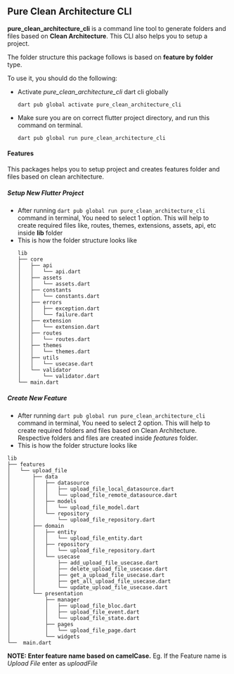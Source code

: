 ## Pure Clean Architecture CLI

**pure_clean_architecture_cli** is a command line tool to generate folders and files based on **Clean Architecture**. This CLI also helps you to setup a project.

The folder structure this package follows is based on **feature by folder** type.

To use it, you should do the following:

- Activate *pure_clean_architecture_cli* dart cli globally
    ```terminal
    dart pub global activate pure_clean_architecture_cli
    ```
- Make sure you are on correct flutter project directory, and run this command on terminal.
    ```terminal
    dart pub global run pure_clean_architecture_cli
    ```

#### Features

This packages helps you to setup project and creates features folder and files based on clean architecture.

##### Setup New Flutter Project
- After running `dart pub global run pure_clean_architecture_cli` command in terminal, You need to select 1 option. This will help to create required files like, routes, themes, extensions, assets, api, etc inside **lib** folder
- This is how the folder structure looks like
    ```terminal
    lib
    ├── core
    │   ├── api
    │   │   └── api.dart
    │   ├── assets
    │   │   └── assets.dart
    │   ├── constants
    │   │   └── constants.dart
    │   ├── errors
    │   │   ├── exception.dart
    │   │   └── failure.dart
    │   ├── extension
    │   │   └── extension.dart
    │   ├── routes
    │   │   └── routes.dart
    │   ├── themes
    │   │   └── themes.dart
    │   ├── utils
    │   │   └── usecase.dart
    │   └── validator
    │       └── validator.dart
    └── main.dart
    ```
##### Create New Feature
- After running `dart pub global run pure_clean_architecture_cli` command in terminal, You need to select 2 option. This will help to create required folders and files based on Clean Architecture. Respective folders and files are created inside *features* folder.
- This is how the folder structure looks like
```
lib
├── features
│   └── upload_file
│       ├── data
│       │   ├── datasource
│       │   │   ├── upload_file_local_datasource.dart
│       │   │   └── upload_file_remote_datasource.dart
│       │   ├── models
│       │   │   └── upload_file_model.dart
│       │   └── repository
│       │       └── upload_file_repository.dart
│       ├── domain
│       │   ├── entity
│       │   │   └── upload_file_entity.dart
│       │   ├── repository
│       │   │   └── upload_file_repository.dart
│       │   └── usecase
│       │       ├── add_upload_file_usecase.dart
│       │       ├── delete_upload_file_usecase.dart
│       │       ├── get_a_upload_file_usecase.dart
│       │       ├── get_all_upload_file_usecase.dart
│       │       └── update_upload_file_usecase.dart
│       └── presentation
│           ├── manager
│           │   ├── upload_file_bloc.dart
│           │   ├── upload_file_event.dart
│           │   └── upload_file_state.dart
│           ├── pages
│           │   └── upload_file_page.dart
│           └── widgets
└──  main.dart
```

**NOTE: Enter feature name based on camelCase.**
Eg. If the Feature name is *Upload File* enter as *uploadFile*





